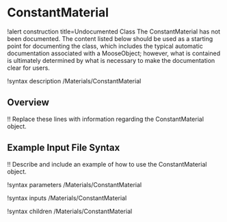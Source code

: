 # ConstantMaterial

!alert construction title=Undocumented Class
The ConstantMaterial has not been documented. The content listed below should be used as a starting point for
documenting the class, which includes the typical automatic documentation associated with a
MooseObject; however, what is contained is ultimately determined by what is necessary to make the
documentation clear for users.

!syntax description /Materials/ConstantMaterial

## Overview

!! Replace these lines with information regarding the ConstantMaterial object.

## Example Input File Syntax

!! Describe and include an example of how to use the ConstantMaterial object.

!syntax parameters /Materials/ConstantMaterial

!syntax inputs /Materials/ConstantMaterial

!syntax children /Materials/ConstantMaterial
